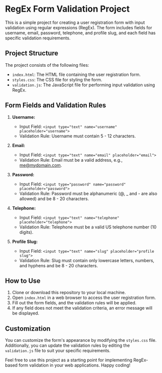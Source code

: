 # RegEx Form Validation Project

This is a simple project for creating a user registration form with input validation using regular expressions (RegEx). The form includes fields for username, email, password, telephone, and profile slug, and each field has specific validation requirements.

## Project Structure

The project consists of the following files:

- `index.html`: The HTML file containing the user registration form.
- `styles.css`: The CSS file for styling the form.
- `validation.js`: The JavaScript file for performing input validation using RegEx.

## Form Fields and Validation Rules

1. **Username:**
   - Input Field: `<input type="text" name="username" placeholder="username">`
   - Validation Rule: Username must contain 5 - 12 characters.

2. **Email:**
   - Input Field: `<input type="text" name="email" placeholder="email">`
   - Validation Rule: Email must be a valid address, e.g., me@mydomain.com.

3. **Password:**
   - Input Field: `<input type="password" name="password" placeholder="password">`
   - Validation Rule: Password must be alphanumeric (@, _ and - are also allowed) and be 8 - 20 characters.

4. **Telephone:**
   - Input Field: `<input type="text" name="telephone" placeholder="telephone">`
   - Validation Rule: Telephone must be a valid US telephone number (10 digits).

5. **Profile Slug:**
   - Input Field: `<input type="text" name="slug" placeholder="profile slug">`
   - Validation Rule: Slug must contain only lowercase letters, numbers, and hyphens and be 8 - 20 characters.

## How to Use

1. Clone or download this repository to your local machine.
2. Open `index.html` in a web browser to access the user registration form.
3. Fill out the form fields, and the validation rules will be applied.
4. If any field does not meet the validation criteria, an error message will be displayed.

## Customization

You can customize the form's appearance by modifying the `styles.css` file. Additionally, you can update the validation rules by editing the `validation.js` file to suit your specific requirements.

Feel free to use this project as a starting point for implementing RegEx-based form validation in your web applications. Happy coding!
